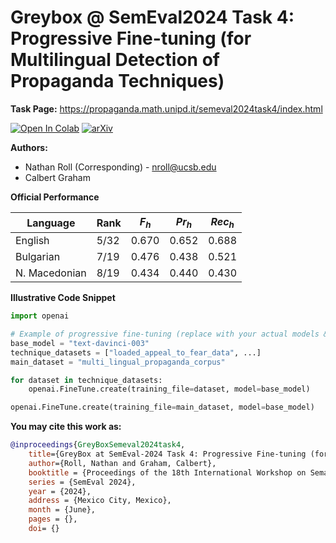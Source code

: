 # Greybox @ SemEval2024 Task 4: Progressive Fine-tuning (for Multilingual Detection of Propaganda Techniques) 

**Task Page:** https://propaganda.math.unipd.it/semeval2024task4/index.html

[![Open In Colab](https://colab.research.google.com/assets/colab-badge.svg)](https://colab.research.google.com/github/Nathan-Roll1/GreyBox/blob/main/Submission_GreyBox_SemEval_2024_Task_4.ipynb) 
[![arXiv](https://img.shields.io/badge/arXiv-TBA-orange.svg)](https://arxiv.org/abs/2406.xxxxx) 

**Authors:**

* Nathan Roll (Corresponding) - nroll@ucsb.edu
* Calbert Graham

**Official Performance**

| Language     | Rank | $F_{h}$    | $Pr_{h}$    | $Rec_{h}$   |
|--------------|------|-------|--------|--------|
| English      | 5/32 | 0.670 | 0.652  | 0.688  |
| Bulgarian    | 7/19 | 0.476 | 0.438  | 0.521  |
| N. Macedonian | 8/19 | 0.434 | 0.440  | 0.430  |

**Illustrative Code Snippet**

```python
import openai 

# Example of progressive fine-tuning (replace with your actual models & datasets)
base_model = "text-davinci-003"
technique_datasets = ["loaded_appeal_to_fear_data", ...] 
main_dataset = "multi_lingual_propaganda_corpus"

for dataset in technique_datasets:
    openai.FineTune.create(training_file=dataset, model=base_model)

openai.FineTune.create(training_file=main_dataset, model=base_model)
```

**You may cite this work as:**

```bibtex
@inproceedings{GreyBoxSemeval2024task4, 
	title={GreyBox at SemEval-2024 Task 4: Progressive Fine-tuning (for Multilingual Detection of Propaganda Techniques)},
	author={Roll, Nathan and Graham, Calbert},
	booktitle = {Proceedings of the 18th International Workshop on Semantic Evaluation},
	series = {SemEval 2024},
	year = {2024},
	address = {Mexico City, Mexico},
	month = {June},
	pages = {},   
	doi= {}   
